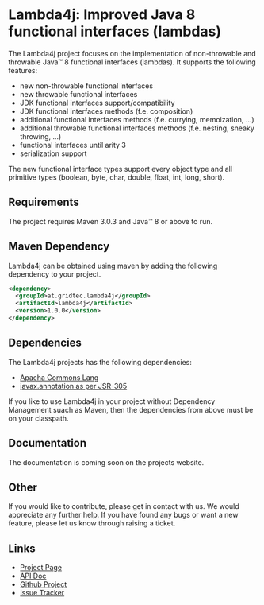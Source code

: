 Lambda4j: Improved Java 8 functional interfaces (lambdas)
=========================================================

The Lambda4j project focuses on the implementation of non-throwable and throwable Java&trade; 8 functional interfaces (lambdas). It supports the following features:

* new non-throwable functional interfaces
* new throwable functional interfaces
* JDK functional interfaces support/compatibility
* JDK functional interfaces methods (f.e. composition)
* additional functional interfaces methods (f.e. currying, memoization, ...)
* additional throwable functional interfaces methods (f.e. nesting, sneaky throwing, ...)
* functional interfaces until arity 3
* serialization support

The new functional interface types support every object type and all primitive types (boolean, byte, char, double, float, int, long, short).

## Requirements

The project requires Maven 3.0.3 and Java&trade; 8 or above to run.

## Maven Dependency

Lambda4j can be obtained using maven by adding the following dependency to your project.

```xml
<dependency>
  <groupId>at.gridtec.lambda4j</groupId>
  <artifactId>lambda4j</artifactId>
  <version>1.0.0</version>
</dependency>
```

## Dependencies

The Lambda4j projects has the following dependencies:

 * [Apacha Commons Lang](https://commons.apache.org/proper/commons-lang/)
 * [javax.annotation as per JSR-305](http://findbugs.sourceforge.net/)

If you like to use Lambda4j in your project without Dependency Management suach as Maven, then the dependencies from above must be on your classpath.

## Documentation

The documentation is coming soon on the projects website.

## Other

If you would like to contribute, please get in contact with us. We would appreciate any further help. If you have found any bugs or want a new feature, please let us know through raising a ticket.

## Links
* [Project Page](http://www.gridtec.at/category/projects/lambda4j)
* [API Doc](http://www.gridtec.at/doc/lambda4j/latest)
* [Github Project](https://github.com/gridtec/lambda4j)
* [Issue Tracker](https://github.com/gridtec/lambda4j/issues)
